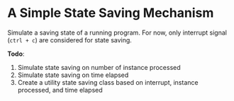# A Simple State Saving Mechanism

Simulate a saving state of a running program. For now, only interrupt signal (`ctrl + c`) are considered for state saving.

**Todo**:

1. Simulate state saving on number of instance processed
2. Simulate state saving on time elapsed
3. Create a utility state saving class based on interrupt, instance processed, and time elapsed
